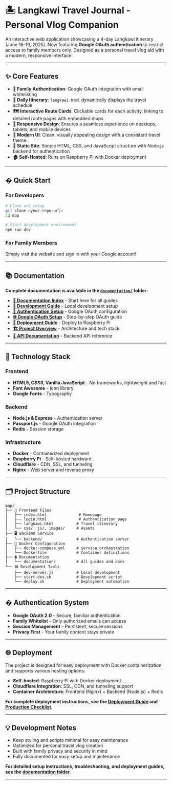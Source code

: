 # 🏝️ Langkawi Travel Journal - Personal Vlog Companion

An interactive web application showcasing a 4-day Langkawi itinerary (June 16-19, 2025). Now featuring **Google OAuth authentication** to restrict access to family members only. Designed as a personal travel vlog aid with a modern, responsive interface.

---

## ✨ Core Features

*   **🔐 Family Authentication**: Google OAuth integration with email whitelisting
*   **📅 Daily Itinerary**: `langkawi.html` dynamically displays the travel schedule
*   **🗺️ Interactive Route Cards**: Clickable cards for each activity, linking to detailed route pages with embedded maps
*   **📱 Responsive Design**: Ensures a seamless experience on desktops, tablets, and mobile devices
*   **🎨 Modern UI**: Clean, visually appealing design with a consistent travel theme
*   **📄 Static Site**: Simple HTML, CSS, and JavaScript structure with Node.js backend for authentication
*   **🏠 Self-Hosted**: Runs on Raspberry Pi with Docker deployment

---

## � Quick Start

### For Developers

```bash
# Clone and setup
git clone <your-repo-url>
cd map

# Start development environment
npm run dev
```

### For Family Members
Simply visit the website and sign in with your Google account!

---

## 📚 Documentation

**Complete documentation is available in the [`documentation/`](./documentation/) folder:**

- **[📖 Documentation Index](./documentation/README.md)** - Start here for all guides
- **[🚀 Development Guide](./documentation/DEV_GUIDE.md)** - Local development setup
- **[🔐 Authentication Setup](./documentation/AUTHENTICATION_SETUP.md)** - Google OAuth configuration
- **[🌐 Google OAuth Setup](./documentation/GOOGLE_OAUTH_SETUP.md)** - Step-by-step OAuth guide
- **[🚢 Deployment Guide](./documentation/DEPLOYMENT_GUIDE.md)** - Deploy to Raspberry Pi
- **[🏗️ Project Overview](./documentation/PROJECT_OVERVIEW.md)** - Architecture and tech stack
- **[🔌 API Documentation](./documentation/API_DOCUMENTATION.md)** - Backend API reference

---

## 🔧 Technology Stack

### Frontend
- **HTML5, CSS3, Vanilla JavaScript** - No frameworks, lightweight and fast
- **Font Awesome** - Icon library
- **Google Fonts** - Typography

### Backend
- **Node.js & Express** - Authentication server
- **Passport.js** - Google OAuth integration
- **Redis** - Session storage

### Infrastructure
- **Docker** - Containerized deployment
- **Raspberry Pi** - Self-hosted hardware
- **Cloudflare** - CDN, SSL, and tunneling
- **Nginx** - Web server and reverse proxy

---

## 🗂️ Project Structure

```
map/
├── 📄 Frontend Files
│   ├── index.html              # Homepage
│   ├── login.html              # Authentication page
│   ├── langkawi.html          # Travel itinerary
│   └── css/, js/, images/     # Assets
├── 🖥️ Backend Service
│   └── backend/               # Authentication server
├── 🐳 Docker Configuration
│   ├── docker-compose.yml     # Service orchestration
│   └── Dockerfile             # Container definitions
├── � Documentation
│   └── documentation/         # All guides and docs
└── 🛠️ Development Tools
    ├── dev-server.js          # Local development
    ├── start-dev.sh           # Development script
    └── deploy.sh              # Deployment automation
```

---

## � Authentication System

- **Google OAuth 2.0** - Secure, familiar authentication
- **Family Whitelist** - Only authorized emails can access
- **Session Management** - Persistent, secure sessions
- **Privacy First** - Your family content stays private

---

## 🌐 Deployment

The project is designed for easy deployment with Docker containerization and supports various hosting options:

- **Self-hosted**: Raspberry Pi with Docker deployment
- **Cloudflare Integration**: SSL, CDN, and tunneling support
- **Container Architecture**: Frontend (Nginx) + Backend (Node.js) + Redis

**For complete deployment instructions, see the [Deployment Guide](./documentation/DEPLOYMENT_GUIDE.md) and [Production Checklist](./documentation/PRODUCTION_CHECKLIST.md).**

---

## 💡 Development Notes

- Keep styling and scripts minimal for easy maintenance
- Optimized for personal travel vlog creation
- Built with family privacy and security in mind
- Fully documented for easy setup and maintenance

**For detailed setup instructions, troubleshooting, and deployment guides, see the [documentation folder](./documentation/).**

---
